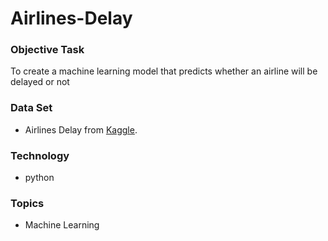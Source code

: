 # Airlines-Delay

### Objective Task

To create a machine learning model that predicts whether an airline will be delayed or not

### Data Set
- Airlines Delay from  [Kaggle](https://www.kaggle.com/datasets/ulrikthygepedersen/airlines-delay).

### Technology
- python

### Topics
- Machine Learning
